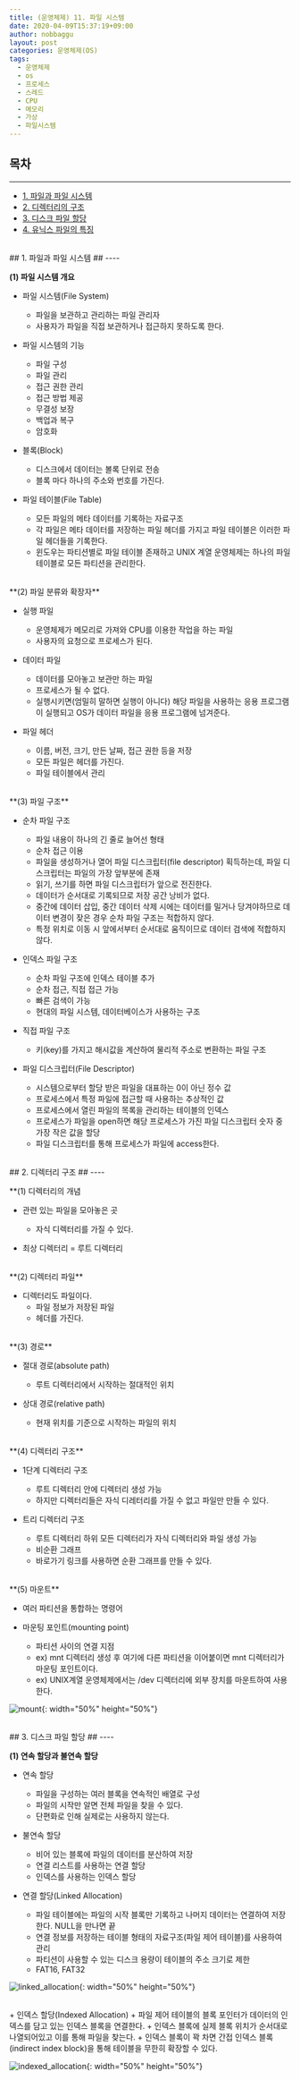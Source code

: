 ```yaml
---
title: (운영체제) 11. 파일 시스템
date: 2020-04-09T15:37:19+09:00
author: nobbaggu
layout: post
categories: 운영체제(OS)
tags:
  - 운영체제
  - os
  - 프로세스
  - 스레드
  - CPU
  - 메모리
  - 가상
  - 파일시스템
---
```


## 목차 ##
---

- [1. 파일과 파일 시스템](#1)
- [2. 디렉터리의 구조](#2)
- [3. 디스크 파일 할당](#3)
- [4. 유닉스 파일의 특징](#4)


<br>
<a name="1"/>
## 1. 파일과 파일 시스템 ##
----

**(1) 파일 시스템 개요**

+ 파일 시스템(File System)
	+ 파일을 보관하고 관리하는 파일 관리자
	+ 사용자가 파일을 직접 보관하거나 접근하지 못하도록 한다.

+ 파일 시스템의 기능
	+ 파일 구성
	+ 파일 관리
	+ 접근 권한 관리
	+ 접근 방법 제공
	+ 무결성 보장
	+ 백업과 복구
	+ 암호화
	
+ 블록(Block)
	+ 디스크에서 데이터는 볼록 단위로 전송
	+ 블록 마다 하나의 주소와 번호를 가진다.
	
+ 파일 테이블(File Table)
	+ 모든 파일의 메타 데이터를 기록하는 자료구조
	+ 각 파일은 메타 데이터를 저장하는 파일 헤더를 가지고 파일 테이블은 이러한 파일 헤더들을 기록한다.
	+ 윈도우는 파티션별로 파일 테이블 존재하고 UNIX 계열 운영체제는 하나의 파일 테이블로 모든 파티션을 관리한다.
	
<br>
**(2) 파일 분류와 확장자**

+ 실행 파일
	+ 운영체제가 메모리로 가져와 CPU를 이용한 작업을 하는 파일
	+ 사용자의 요청으로 프로세스가 된다.
	
+ 데이터 파일
	+ 데이터를 모아놓고 보관만 하는 파일
	+ 프로세스가 될 수 없다.
	+ 실행시키면(엄밀히 말하면 실행이 아니다) 해당 파일을 사용하는 응용 프로그램이 실행되고 OS가 데이터 파일을 응용 프로그램에 넘겨준다.

+ 파일 헤더
	+ 이름, 버전, 크기, 만든 날짜, 접근 권한 등을 저장
	+ 모든 파일은 헤더를 가진다.
	+ 파일 테이블에서 관리


<br>
**(3) 파일 구조**

+ 순차 파일 구조
	+ 파일 내용이 하나의 긴 줄로 늘어선 형태
	+ 순차 접근 이용
	+ 파일을 생성하거나 열어 파일 디스크립터(file descriptor) 획득하는데, 파일 디스크립터는 파일의 가장 앞부분에 존재
	+ 읽기, 쓰기를 하면 파일 디스크립터가 앞으로 전진한다.
	+ 데이터가 순서대로 기록되므로 저장 공간 낭비가 없다.
	+ 중간에 데이터 삽입, 중간 데이터 삭제 시에는 데이터를 밀거나 당겨야하므로 데이터 변경이 잦은 경우 순차 파일 구조는 적합하지 않다.
	+ 특정 위치로 이동 시 앞에서부터 순서대로 움직이므로 데이터 검색에 적합하지 않다.

+ 인덱스 파일 구조
	+ 순차 파일 구조에 인덱스 테이블 추가
	+ 순차 접근, 직접 접근 가능
	+ 빠른 검색이 가능
	+ 현대의 파일 시스템, 데이터베이스가 사용하는 구조

+ 직접 파일 구조
	+ 키(key)를 가지고 해시값을 계산하여 물리적 주소로 변환하는 파일 구조

+ 파일 디스크립터(File Descriptor)
	+ 시스템으로부터 할당 받은 파일을 대표하는 0이 아닌 정수 값
	+ 프로세스에서 특정 파일에 접근할 때 사용하는 추상적인 값
	+ 프로세스에서 열린 파일의 목록을 관리하는 테이블의 인덱스
	+ 프로세스가 파일을 open하면 해당 프로세스가 가진 파일 디스크립터 숫자 중 가장 작은 값을 할당
	+ 파일 디스크립터를 통해 프로세스가 파일에 access한다.

<br>
<a name="2"/>
## 2. 디렉터리 구조 ##
----

**(1) 디렉터리의 개념

+ 관련 있는 파일을 모아놓은 곳
	+ 자식 디렉터리를 가질 수 있다.

+ 최상 디렉터리 = 루트 디렉터리

<br>
**(2) 디렉터리 파일**

+ 디렉터리도 파일이다.
	+ 파일 정보가 저장된 파일
	+ 헤더를 가진다.

<br>
**(3) 경로**

+ 절대 경로(absolute path)
	+ 루트 디렉터리에서 시작하는 절대적인 위치
	
+ 상대 경로(relative path)
	+ 현재 위치를 기준으로 시작하는 파일의 위치

<br>
**(4) 디렉터리 구조**

+ 1단계 디렉터리 구조
	+ 루트 디렉터리 안에 디렉터리 생성 가능
	+ 하지만 디렉터리들은 자식 디레터리를 가질 수 없고 파일만 만들 수 있다.
	
+ 트리 디렉터리 구조
	+ 루트 디렉터리 하위 모든 디렉터리가 자식 디렉터리와 파일 생성 가능
	+ 비순환 그래프
	+ 바로가기 링크를 사용하면 순환 그래프를 만들 수 있다.
	
<br>
**(5) 마운트**

+ 여러 파티션을 통합하는 명령어

+ 마운팅 포인트(mounting point)
	+ 파티션 사이의 연결 지점
	+ ex) mnt 디렉터리 생성 후 여기에 다른 파티션을 이어붙이면 mnt 디렉터리가 마운팅 포인트이다.
	+ ex) UNIX계열 운영체제에서는 /dev 디렉터리에 외부 장치를 마운트하여 사용한다.
	
![mount](/images/operating_systems/11/mount.png){: width="50%" height="50%"}

<br>
<a name="3"/>
## 3. 디스크 파일 할당 ##
----

**(1) 연속 할당과 불연속 할당**

+ 연속 할당
	+ 파일을 구성하는 여러 블록을 연속적인 배열로 구성
	+ 파일의 시작만 알면 전체 파일을 찾을 수 있다.
	+ 단편화로 인해 실제로는 사용하지 않는다.
	
+ 불연속 할당
	+ 비어 있는 블록에 파일의 데이터를 분산하여 저장
	+ 연결 리스트를 사용하는 연결 할당
	+ 인덱스를 사용하는 인덱스 할당
	
+ 연결 할당(Linked Allocation)
	+ 파일 테이블에는 파일의 시작 블록만 기록하고 나머지 데이터는 연결하여 저장한다. NULL을 만나면 끝
	+ 연결 정보를 저장하는 테이블 형태의 자료구조(파일 제어 테이블)를 사용하여 관리
	+ 파티션이 사용할 수 있는 디스크 용량이 테이블의 주소 크기로 제한
	+ FAT16, FAT32
	
![linked_allocation](/images/operating_systems/11/linked_allocation.png){: width="50%" height="50%"}

<br>
+ 인덱스 할당(Indexed Allocation)
	+ 파일 제어 테이블의 블록 포인터가 데이터의 인덱스를 담고 있는 인덱스 블록을 연결한다.
	+ 인덱스 블록에 실제 블록 위치가 순서대로 나열되어있고 이를 통해 파일을 찾는다.
	+ 인덱스 블록이 꽉 차면 간접 인덱스 블록(indirect index block)을 통해 테이블을 무한히 확장할 수 있다.

![indexed_allocation](/images/operating_systems/11/indexed_allocation.png){: width="50%" height="50%"}

